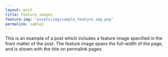 ```yaml
---
layout: post
title: Feature images
feature-img: "assets/img/sample_feature_img.png"
permalink: samle2
---
```

This is an example of a post which includes a feature image specified in the front matter of the post. The feature image spans the full-width of the page, and is shown with the title on permalink pages.
